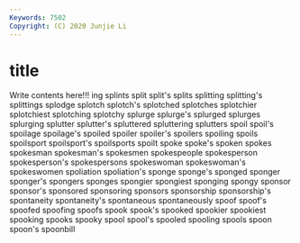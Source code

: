 ```yaml
---
Keywords: 7502
Copyright: (C) 2020 Junjie Li
---
```


# title

Write contents here!!!
ing 
splints 
split 
split's 
splits 
splitting 
splitting's 
splittings
splodge 
splotch 
splotch's 
splotched 
splotches 
splotchier 
splotchiest 
splotching 
splotchy 
splurge
splurge's 
splurged 
splurges 
splurging 
splutter 
splutter's 
spluttered 
spluttering 
splutters 
spoil
spoil's 
spoilage 
spoilage's 
spoiled 
spoiler 
spoiler's 
spoilers 
spoiling 
spoils 
spoilsport
spoilsport's 
spoilsports 
spoilt 
spoke 
spoke's 
spoken 
spokes 
spokesman 
spokesman's 
spokesmen
spokespeople 
spokesperson 
spokesperson's 
spokespersons 
spokeswoman 
spokeswoman's 
spokeswomen 
spoliation 
spoliation's 
sponge
sponge's 
sponged 
sponger 
sponger's 
spongers 
sponges 
spongier 
spongiest 
sponging 
spongy
sponsor 
sponsor's 
sponsored 
sponsoring 
sponsors 
sponsorship 
sponsorship's 
spontaneity 
spontaneity's 
spontaneous
spontaneously 
spoof 
spoof's 
spoofed 
spoofing 
spoofs 
spook 
spook's 
spooked 
spookier
spookiest 
spooking 
spooks 
spooky 
spool 
spool's 
spooled 
spooling 
spools 
spoon
spoon's 
spoonbill 
